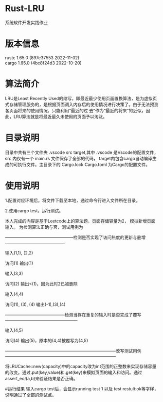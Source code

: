 # Rust-LRU
系统软件开发实践作业

# 版本信息
rustc 1.65.0  (897e37553 2022-11-02)  
cargo 1.65.0  (4bc8f24d3 2022-10-20)

# 算法简介
LRU是Least Recently Used的缩写，即最近最少使用页面置换算法，是为虚拟页式存储管理服务的，是根据页面调入内存后的使用情况进行决策了。由于无法预测各页面将来的使用情况，只能利用“最近的过
去”作为“最近的将来”的近似，因此，LRU算法就是将最近最久未使用的页面予以淘汰。

# 目录说明
目录中共有三个文件夹  .vscode  src  target,其中 .vscode  是Vscode的配置文件，src 内仅有一个 main.rs 文件保存了全部的代码， target内包含cargo自动编译生成的可执行文件。主目录下的 Cargo.lock  Cargo.toml 为Cargo的配置文件。
  
  # 使用说明
  1.配置对应环境后，将文件下载至本地，通过命令行进入文件所在目录。
  
  2.使用cargo test，运行测试。
  
  本人完成的内容是基于Leetcode上的算法题，页面存储容量为2， <key-value>模拟新增页面输入。
  为检测算法正确与否，测试用例为
  
  ————————————————检测是否实现了访问热度的更新与删增——————————————
  
  输入(1,1), (2,2)  
  
  访问(1)               输出(1)
  
  输入(3,3) 
  
  访问(2)               输出<(1)，因为此时2已被删除
                                       
  输入(4,4)
                                       
  访问(1), (3), (4)     输出(-1),(3),(4)
  
  ——————————————检测当存在重复的输入时是否完成了覆写—————————————————
                                       
  输入(4,5)
                                       
  访问(4)               输出(5)，原本的(4,4)被覆写为(4,5)
   
  ——————————————————————————改写测试用例——————————————————————————
                                       
  将LRUCache::new(capacity)中的capacity改为int范围的正整数来实现存储容量的改变。通过.put(key,value)和.get(key)来模拟页面的输入和访问。通过assert_eq!(a,b)来验证结果是否正确。
  
#运行结果
输入cargo test后，会显示running test 1 以及 test restult:ok等字样，说明通过了全部的测试点。
